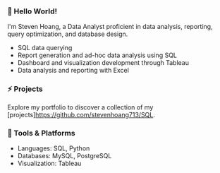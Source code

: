 ### 🚀 Hello World!

<!--
**stevenhoang713/stevenhoang713** is a ✨ _special_ ✨ repository because its `README.md` (this file) appears on your GitHub profile.

Here are some ideas to get you started:

- 🔭 I’m currently working on ...
- 🌱 I’m currently learning ...
- 👯 I’m looking to collaborate on ...
- 🤔 I’m looking for help with ...
- 💬 Ask me about ...
- 📫 How to reach me: ...
- 😄 Pronouns: ...
- ⚡ Fun fact: ...
-->
I'm Steven Hoang, a Data Analyst proficient in data analysis, reporting, query optimization, and database design. 

- SQL data querying
- Report generation and ad-hoc data analysis using SQL
- Dashboard and visualization development through Tableau
- Data analysis and reporting with Excel

### ⚡ Projects 

Explore my portfolio to discover a collection of my [projects]https://github.com/stevenhoang713/SQL.

### 🔧 Tools & Platforms

- Languages: SQL, Python
- Databases: MySQL, PostgreSQL
- Visualization: Tableau 
